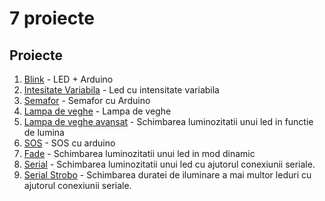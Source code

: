 # 7 proiecte

## Proiecte
1. [Blink](blink) - LED + Arduino
2. [Intesitate Variabila](intensitate_variabila) - Led cu intensitate variabila
3. [Semafor](semafor) - Semafor cu Arduino
4. [Lampa de veghe](lampa_veghe) - Lampa de veghe
5. [Lampa de veghe avansat](lampa_veghe_avansat) - Schimbarea luminozitatii unui led in functie de lumina
6. [SOS](sos) - SOS cu arduino
7. [Fade](fade) - Schimbarea luminozitatii unui led in mod dinamic
8. [Serial](serial) - Schimbarea luminozitatii unui led cu ajutorul conexiunii seriale.
9. [Serial Strobo](serial_strobo) - Schimbarea duratei de iluminare a mai multor leduri cu ajutorul conexiunii seriale.

